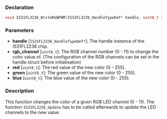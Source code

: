 ### Declaration

```c
void IS31FL3236_WriteRGBPWM(IS31FL3236_HandleTypeDef* handle, uint8_t rgb_channel, uint8_t red, uint8_t green, uint8_t blue);
```

### Parameters

- **handle** [`IS31FL3236_HandleTypeDef*`]: The handle instance of the IS31FL3236 chip.
- **rgb_channel** [`uint8_t`]: The RGB channel number (0 - 11) to change the color value of. (The configuration of the RGB channels can be set in the handle struct before initialisation)
- **red** [`uint8_t`]: The red value of the new color (0 - 255).
- **green** [`uint8_t`]: The green value of the new color (0 - 255).
- **blue** [`uint8_t`]: The blue value of the new color (0 - 255).

### Description

This function changes the color of a given RGB LED channel (0 - 11). The function
`IS31FL3236_Update` has to be called afterwards to update the LED
channels to the new value.